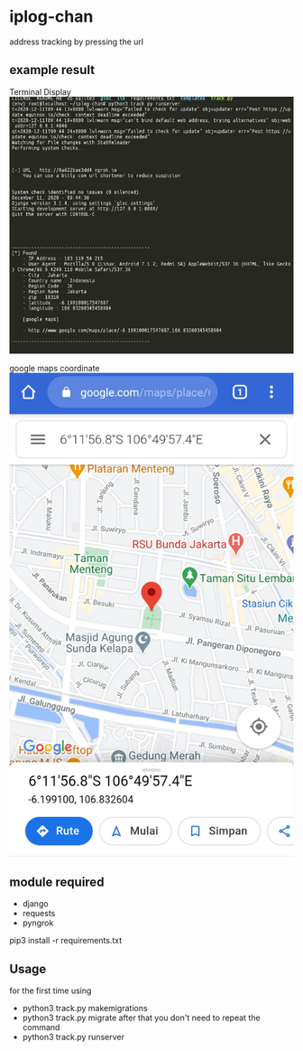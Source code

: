 # iplog-chan
address tracking by pressing the url

## example result
Terminal Display
![Screenshot](.img/p1.png)

google maps coordinate
![Screenshot](.img/p2.png)

## module required
* django
* requests
* pyngrok

pip3 install -r requirements.txt

## Usage
for the first time using 
* python3 track.py makemigrations
* python3 track.py migrate
after that you don't need to repeat the command
* python3 track.py runserver

